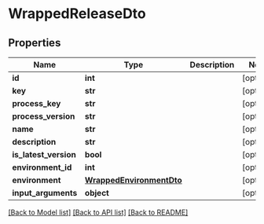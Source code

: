 # WrappedReleaseDto

## Properties
Name | Type | Description | Notes
------------ | ------------- | ------------- | -------------
**id** | **int** |  | [optional] 
**key** | **str** |  | [optional] 
**process_key** | **str** |  | [optional] 
**process_version** | **str** |  | [optional] 
**name** | **str** |  | [optional] 
**description** | **str** |  | [optional] 
**is_latest_version** | **bool** |  | [optional] 
**environment_id** | **int** |  | [optional] 
**environment** | [**WrappedEnvironmentDto**](WrappedEnvironmentDto.md) |  | [optional] 
**input_arguments** | **object** |  | [optional] 

[[Back to Model list]](../README.md#documentation-for-models) [[Back to API list]](../README.md#documentation-for-api-endpoints) [[Back to README]](../README.md)


